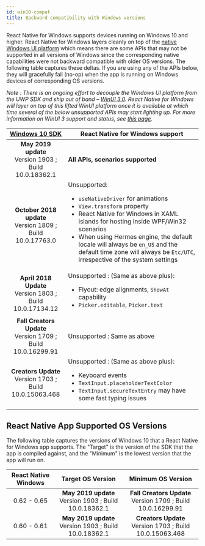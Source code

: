 ```yaml
---
id: win10-compat
title: Backward compatibility with Windows versions
---
```


React Native for Windows supports devices running on Windows 10 and higher.
React Native for Windows layers cleanly on top of the [native Windows UI platform](https://github.com/microsoft/microsoft-ui-xaml) which means there are some APIs that may not be supported in all versions of Windows since the corresponding native capabilities were not backward compatible with older OS versions. The following table captures these deltas. If you are using any of the APIs below, they will gracefully fail (no-op) when the app is running on Windows devices of corresponding OS versions.

_Note : There is an ongoing effort to decouple the Windows UI platform from the UWP SDK and ship out of band – [WinUI 3.0](https://github.com/microsoft/microsoft-ui-xaml/blob/master/docs/roadmap.md#winui-3-q4-2019---2020). React Native for Windows will layer on top of this lifted WinUI platform once it is available at which time several of the below unsupported APIs may start lighting up. For more information on WinUI 3 support and status, see [this page](winui3.md)._

| [Windows 10 SDK](https://developer.microsoft.com/en-us/windows/downloads/sdk-archive) | React Native for Windows support |
| :-----------------------------------------------------------------------------------: | ----- |
| **May 2019 update**<br> Version 1903 ; Build 10.0.18362.1 | **All APIs, scenarios supported** |
| **October 2018 update**<br> Version 1809 ; Build 10.0.17763.0 | Unsupported: <ul><li>`useNativeDriver` for animations</li><li>`View.transform` property</li><li>React Native for Windows in XAML islands for hosting inside WPF/Win32 scenarios</li><li>When using Hermes engine, the default locale will always be `en_US` and the default time zone will always be `Etc/UTC`, irrespective of the system settings </li> |
| **April 2018 Update**<br> Version 1803 ; Build 10.0.17134.12 | Unsupported : (Same as above plus): <ul><li>Flyout: edge alignments, `ShowAt` capability</li><li>`Picker.editable`, `Picker.text`</li> |
| **Fall Creators Update**<br> Version 1709 ; Build 10.0.16299.91 | Unsupported : Same as above |
| **Creators Update**<br> Version 1703 ; Build 10.0.15063.468 | Unsupported : (Same as above plus): <ul><li>Keyboard events</li><li>`TextInput.placeholderTextColor`</li><li>`TextInput.secureTextEntry` may have some fast typing issues</li> |

## React Native App Supported OS Versions

The following table captures the versions of Windows 10 that a React Native for Windows app supports. The "Target" is the version of the SDK that the app is compiled against, and the "Minimum" is the lowest version that the app will run on.

| React Native Windows | Target OS Version | Minimum OS Version |
| :--: | :-: | :-: |
| 0.62 - 0.65 | **May 2019 update**<br> Version 1903 ; Build 10.0.18362.1 | **Fall Creators Update**<br> Version 1709 ; Build 10.0.16299.91 |
| 0.60 - 0.61 | **May 2019 update**<br> Version 1903 ; Build 10.0.18362.1 | **Creators Update**<br> Version 1703 ; Build 10.0.15063.468 |
